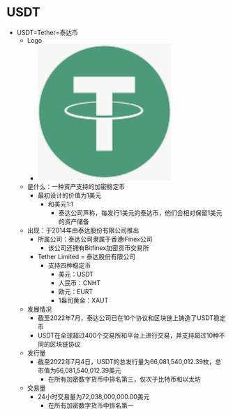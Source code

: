 # USDT

* USDT=Tether=泰达币 
  * Logo
    * ![logo_usdt](../../../assets/img/logo_usdt.png)
  * 是什么：一种资产支持的加密稳定币 
    * 最初设计的价值为1美元 
      * 和美元1:1 
        * 泰达公司声称，每发行1美元的泰达币，他们会相对保留1美元的资产储备 
  * 出现：于2014年由泰达股份有限公司推出 
    * 所属公司：泰达公司隶属于香港iFinex公司 
      * 该公司还拥有Bitfinex加密货币交易所 
    * Tether Limited = 泰达股份有限公司 
      * 支持四种稳定币 
        * 美元：USDT 
        * 人民币：CNHT 
        * 欧元：EURT 
        * 1盎司黄金：XAUT 
  * 发展情况 
    * 截至2022年7月，泰达公司已在10个协议和区块链上铸造了USDT稳定币 
    * USDT在全球超过400个交易所和平台上进行交易，并支持超过10种不同的区块链协议 
  * 发行量 
    * 截至2022年7月4日，USDT的总发行量为66,081,540,012.39枚，总市值为66,081,540,012.39美元 
      * 在所有加密数字货币中排名第三，仅次于比特币和以太坊 
  * 交易量 
    * 24小时交易量为72,038,000,000.00美元 
      * 在所有加密数字货币中排名第一 

